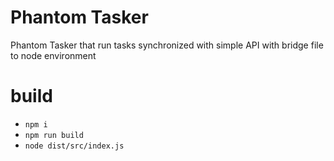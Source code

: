# Phantom Tasker

Phantom Tasker that run tasks synchronized with simple API with bridge file to node environment

# build
- ```npm i```
- ```npm run build```
- ```node dist/src/index.js```